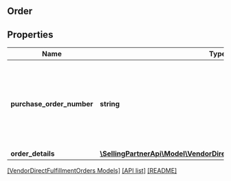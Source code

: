 ## Order

## Properties

Name | Type | Description | Notes
------------ | ------------- | ------------- | -------------
**purchase_order_number** | **string** | The purchase order number for this order. Formatting Notes: alpha-numeric code. |
**order_details** | [**\SellingPartnerApi\Model\VendorDirectFulfillmentOrders\OrderDetails**](OrderDetails.md) |  | [optional]

[[VendorDirectFulfillmentOrders Models]](../) [[API list]](../../Api) [[README]](../../../README.md)
